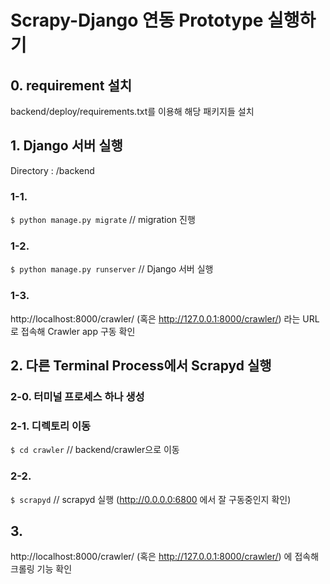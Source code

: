 # Scrapy-Django 연동 Prototype 실행하기

## 0. requirement 설치
backend/deploy/requirements.txt를 이용해 해당 패키지들 설치

## 1. Django 서버 실행
Directory : /backend

### 1-1.
`$ python manage.py migrate` // migration 진행

### 1-2.
`$ python manage.py runserver` // Django 서버 실행

### 1-3.
http://localhost:8000/crawler/ (혹은 http://127.0.0.1:8000/crawler/) 라는 URL로 접속해 Crawler app 구동 확인




## 2. 다른 Terminal Process에서 Scrapyd 실행

### 2-0. 터미널 프로세스 하나 생성

### 2-1. 디렉토리 이동

`$ cd crawler` // backend/crawler으로 이동

### 2-2.
`$ scrapyd` // scrapyd 실행 (http://0.0.0.0:6800 에서 잘 구동중인지 확인)


## 3. 

http://localhost:8000/crawler/ (혹은 http://127.0.0.1:8000/crawler/) 에 접속해 크롤링 기능 확인